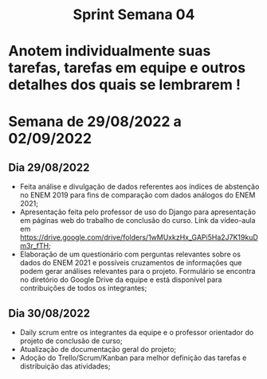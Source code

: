 <h1 align="center"> Sprint Semana 04 </h1>

# Anotem individualmente suas tarefas, tarefas em equipe e outros detalhes dos quais se lembrarem !

# Semana de 29/08/2022 a 02/09/2022

##  Dia 29/08/2022
- Feita análise e divulgação de dados referentes aos índices de abstenção no ENEM 2019 para fins de comparação com dados análogos do ENEM 2021;
- Apresentação feita pelo professor de uso do Django para apresentação em páginas web do trabalho de conclusão do curso. Link da vídeo-aula em <https://drive.google.com/drive/folders/1wMUxkzHx_GAPi5Ha2J7K19kuDm3r_fTH>;
- Elaboração de um questionário com perguntas relevantes sobre os dados do ENEM 2021 e possíveis cruzamentos de informações que podem gerar análises relevantes para o projeto. Formulário se encontra no diretório do Google Drive da equipe e está disponível para contribuições de todos os integrantes;
 

## Dia 30/08/2022
- Daily scrum entre os integrantes da equipe e o professor orientador do projeto de conclusão de curso;
- Atualização de documentação geral do projeto;
- Adoção do Trello/Scrum/Kanban para melhor definição das tarefas e distribuição das atividades;